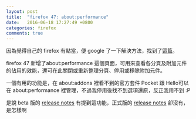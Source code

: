 ```yaml
---
layout: post
title:  "firefox 47: about:performance"
date:   2016-06-18 17:27:49 +0800
categories: firefox
comments: true
---
```


因為覺得自己的 firefox 有點當，便 google 了一下解決方法，找到了[這篇](http://techdows.com/2016/06/disable-pocket-hello-system-add-ons-in-firefox-release-or-stable-channel-using-about-performance.html "Firefox 47: Use about: performance page to disable Pocket and Hello System Add-ons &#124; Techdows")。

firefox 47 新增了about:performance 這個頁面，可用來查看各分頁及附加元件的佔用的效能，還可在此關閉或重新整理分頁、停用或移除附加元件。

一個有用的功能是，在 about:addons 裡看不到的官方套件 Pocket 跟 Hello可以在 about:performance 裡管理，不過我停用後找不到選項還原，反正我用不到 :P 

是說 beta 版的 [release notes](https://www.mozilla.org/en-US/firefox/47.0beta/releasenotes/) 有提到這功能，正式版的 [release notes](https://www.mozilla.org/en-US/firefox/47.0/releasenotes/) 卻沒有，是怎樣啊
